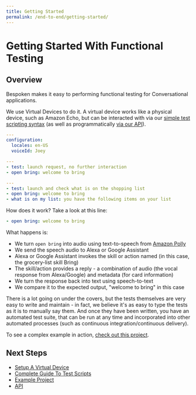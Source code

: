 ```yaml
---
title: Getting Started
permalink: /end-to-end/getting-started/
---
```


# Getting Started With Functional Testing
## Overview
Bespoken makes it easy to performing functional testing for Conversational applications.

We use Virtual Devices to do it. A virtual device works like a physical device, such as Amazon Echo, but can be interacted with via our [simple test scripting syntax](/end-to-end/guide/) (as well as programmatically [via our API](../api/)).

```yml
--- 
configuration:
  locales: en-US
  voiceId: Joey

---
- test: launch request, no further interaction
- open bring: welcome to bring

---
- test: launch and check what is on the shopping list
- open bring: welcome to bring
- what is on my list: you have the following items on your list
```

How does it work? Take a look at this line:
```yml
- open bring: welcome to bring
```

What happens is:
* We turn `open bring` into audio using text-to-speech from [Amazon Polly](https://aws.amazon.com/polly/)
* We send the speech audio to Alexa or Google Assistant
* Alexa or Google Assistant invokes the skill or action named (in this case, the grocery-list skill Bring)
* The skill/action provides a reply - a combination of audio (the vocal response from Alexa/Google) and metadata (for card information)
* We turn the response back into text using speech-to-text
* We compare it to the expected output, "welcome to bring" in this case

There is a lot going on under the covers, but the tests themselves are very easy to write and maintain - in fact, we believe it's as easy to type the tests as it is to manually say them. And once they have been written, you have an automated test suite, that can be run at any time and incorporated into other automated processes (such as continuous integration/continuous delivery).

To see a complex example in action, [check out this project](https://github.com/bespoken-samples/virtual-device-example/).

## Next Steps
 * [Setup A Virtual Device](/end-to-end/setup/)
 * [Complete Guide To Test Scripts](/end-to-end/guide/)
 * [Example Project](https://github.com/bespoken-samples/virtual-device-example)
 * [API](/end-to-end/test-api/)
